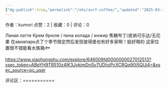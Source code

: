```yaml
---
{"dg-publish":true,"permalink":"/xhs/surf-coffee/","updated":"2025-03-17T22:21:37.347+08:00"}
---
```


作者：kumori
点赞：2   |   收藏：0   |   评论：0

Ланаи латте
Крем брюле / пина колада / инжир
焦糖布丁/皮纳可乐达/无花果
在авиапарк点了个季节限定然后发现彼得堡也有好多家啊！挺好喝的
这家位置很不错能看水族箱🐟

https://www.xiaohongshu.com/explore/646009fd0000000027012513?xsec_token=ABpYH9TR510z4IK3JvkjmDnSy7UDhzPcXCRQq90j5QUj4=&xsec_source=pc_user

评论区：===========

